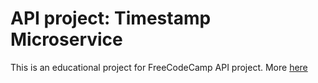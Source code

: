 # API project: Timestamp Microservice

This is an educational project for FreeCodeCamp API project.
More [here](https://www.freecodecamp.com/challenges/timestamp-microservice)